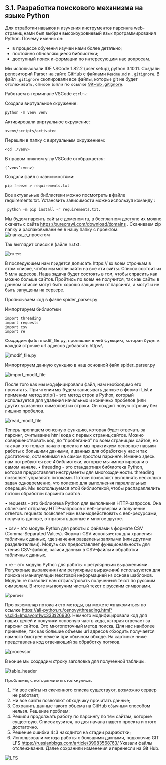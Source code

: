 ## 3.1. Разработка поискового механизма на языке Python

Для отработки навыков и изучения инструментов парсинга web-страниц нами был выбран высокоуровневый язык программирования Python. Почему именно он:
- в процессе обучения изучен нами более детально;
- постоянно обновляющиеся библиотеки;
- доступный поиск информации по интересующим нас вопросам.

Мы использовали IDE VSCode 1.82.2 (user setup), python 3.10.11. Создали репозиторий Parser на сайте [GitHub](https://github.com/FiryuzaLapteva/Parser/tree/main) с файлами `Readme.md` и `.gitignore`. В файл `.gitignore` скопировали все файлы, которые git не будет отслеживать, список взяли по ссылке [GitHub .gitignore](https://github.com/FiryuzaLapteva/DZ_Pyt/blob/main/.gitignore).

Работаем в терминале VSCode `ctrl+~`:

Создали виртуальное окружение:
```
python -m venv venv
```

Активировали виртуальное окружение:
```
<venv/scripts/activate>
```
Перешли в папку с виртуальным окружением:
```
<cd ./venv>
```
В правом нижнем углу VSCode отображается:
```
(‘venv’:venv)
```
Создали файл с зависимостями:
```
pip freeze > requirements.txt
```
Все актуальные библиотеки можно посмотреть в файле requirements.txt.
Установить зависимости можно используя команду :
```
 python -m pip install -r requirements.txt.
 ```

Мы будем парсить сайты с доменом ru, в бесплатном доступе их можно скачать с сайта https://purecrawl.com/download/domains . Скачиваем zip папку и распаковываем ее в нашу папку с проектом. 
![папка_с_проектом](src\chapter3-1.png)

Так выглядит список в файле ru.txt. 

![ru.txt](src\chapter3-2.png)

В последующем нам придется дописать https:// ко всем строчкам в этом списке, чтобы мы могли зайти на все эти сайты. Список состоит из 5 млн адресов. Наша задача будет состоять в том, чтобы спрасить как можно больше сайтов. Пройтись по всем не получится, так как сайты в данном списке могут быть хорошо защищены от парсинга, а могут и не быть запущены на сервере.

Прописываем код в файле spider_parser.py

Импортируем библиотеки
```
import threading
import requests
import csv
import re
```
Создадим файл modif_file.py, пропишем в ней функцию, которая будет к каждой строчке url адресов добавлять https:\

![modif_file.py](src\chapter3-3.png)

Импортируем данную функцию в наш основной файл spider_parser.py

![import_modif_file](src\chapter3-4.png)

После того как мы модифицировали файл, нам необходимо его прочитать. При чтении мы будем записывать данные в формат List и применим метод strip() - это метод строк в Python, который используется для удаления начальных и конечных пробелов (или других указанных символов) из строки. Он создаст новую строчку без лишних пробелов.

![read_modif_file](src\chapter3-5.png)

Теперь пропишем основную функцию, которая будет отвечать за парсинг, считывание html кода с первых страниц сайтов. Можно совершенствовать код, до “пробегания” по всем страницам сайтов, но так как это только начало проекта и мы практикуем основные навыки работы с большими данными, и данных для обработки у нас и так достаточно, остановимся на самом простом парсинге. 
Именно здесь нам потребуются все 4 библиотеки, которые мы импортировали в самом начале.
•	threading - это стандартная библиотека Python, которая предоставляет инструменты для многозадачности. threading позволяет управлять потоками. Потоки позволяют выполнять несколько задач одновременно, что полезно для выполнения параллельных операций. Мы воспользуемся этой библиотекой, чтобы распараллелить потоки обработки парсинга сайтов .

•	requests - это библиотека Python для выполнения HTTP-запросов. Она облегчает отправку HTTP-запросов к веб-серверам и получение ответов. requests позволяет нам взаимодействовать с веб-ресурсами, получать данные, отправлять данные и многое другое. 

•	csv - это модуль Python для работы с файлами в формате CSV (Comma-Separated Values). Формат CSV используется для хранения табличных данных, где значения разделены запятыми (или другими разделителями). Модуль csv предоставляет функциональность для чтения CSV-файлов, записи данных в CSV-файлы и обработки табличных данных. 

•	re - это модуль Python для работы с регулярными выражениями. Регулярные выражения (или регулярные выражения) используются для поиска и манипуляции текстовой информацией на основе шаблонов. Модуль re позволит нам отфильтровать полученный текст по русским символам. В итоге мы получим чистый текст с русским символами. 

![parser](src\chapter3-6.png)

Про экземпляр потока и его методы, вы можете ознакомиться по ссылке https://all-python.ru/osnovy/threading.html?ysclid=lmxayom1wc333926930. Немного модифицировали код для наших целей и получили основную часть кода, которая отвечает за парсинг сайтов. Это многопоточный метод поиска. Для нас наиболее приемлен, так как большие объемы url адресов обходить получается намного быстрее нежели при обычном обходе.
На картинке ниже представлена код отвечающий за обработку потоков.

![processor](src\chapter3-7.png)

В конце мы создадим строку заголовка для полученной таблицы.

![table_header](src\chapter3-8.png)

Проблемы, с которыми мы столкнулись:
1.	  Ни все сайты из скаченного списка существуют, возможно сервер не работает;
2.	 Ни все сайты позволяют обходчику прочитать данные;
3.	 Сохранить данные такого объема на GitHub обычным способом нельзя.
Решение проблем:
1.	Решили продолжать работу по парсингу по тем сайтам, которые существую. Список сузится, но для начала нашего проекта и этого достаточно.
2.	Решение ошибки 443 находится на стадии разработки;
3.	Использовали метода работы с большими данными, подключив GIT LFS https://russianblogs.com/article/39983568763/
Указали файлы отслеживания. Далее сохранили изменения и перенесли на Git Hub.

![LFS](src\chapter3-8.png)
